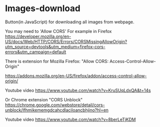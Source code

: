 # Images-download
Button(in JavaScript) for downloading all images from webpage.

You may need to 'Allow CORS'
For example in Firefox
https://developer.mozilla.org/en-US/docs/Web/HTTP/CORS/Errors/CORSMissingAllowOrigin?utm_source=devtools&utm_medium=firefox-cors-errors&utm_campaign=default

There is extension for Mozilla Firefox:
"Allow CORS: Access-Control-Allow-Origin"

https://addons.mozilla.org/en-US/firefox/addon/access-control-allow-origin/

Youtube video
https://www.youtube.com/watch?v=KruSUqLdxQA&t=14s

Or Chrome extension "CORS Unblock"
https://chrome.google.com/webstore/detail/cors-unblock/lfhmikememgdcahcdlaciloancbhjino?hl=en

Youtube video
https://www.youtube.com/watch?v=8berLeTjKDM
